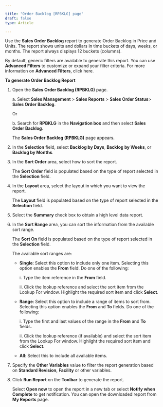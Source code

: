 ```yaml
---

title: "Order Backlog [RPBKLG] page"
draft: false
type: Article

---
```


Use the **Sales Order Backlog** report to generate Order Backlog in Price and Units. The report shows units and dollars in time buckets of days, weeks, or months. The report always displays 12 buckets (columns).

By default, generic filters are available to generate this report. You can use **Advanced Filters** to customize or expand your filter criteria. For more information on **Advanced Filters**, click here.

**To generate Order Backlog Report**

1. Open the **Sales Order Backlog (RPBKLG)** page.

    a. Select **Sales Management** > **Sales Reports** > **Sales Order Status**> **Sales Order Backlog**.

    Or

    b. Search for **RPBKLG** in the **Navigation box** and then select **Sales Order Backlog**.

    The **Sales Order Backlog (RPBKLG)** page appears.

2. In the **Selection** field, select **Backlog by Days**, **Backlog by Weeks**, or **Backlog by Months**.

3. In the **Sort Order** area, select how to sort the report.

    The **Sort Order** field is populated based on the type of report selected in the **Selection** field.

4. In the **Layout** area, select the layout in which you want to view the report.

    The **Layout** field is populated based on the type of report selected in the **Selection** field.

5. Select the **Summary** check box to obtain a high level data report.

6. In the **Sort Range** area, you can sort the information from the available sort range.

    The **Sort On** field is populated based on the type of report selected in the **Selection** field.

    The available sort ranges are:

    - **Single**: Select this option to include only one item. Selecting this option enables the **From** field. Do one of the following:

        i. Type the item reference in the **From** field.

        ii. Click the lookup reference and select the sort item from the Lookup For window. Highlight the required sort item and click **Select**.

    - **Range**: Select this option to include a range of items to sort from. Selecting this option enables the **From** and **To** fields. Do one of the following:

        i. Type the first and last values of the range in the **From** and **To** fields.

        ii. Click the lookup reference (if available) and select the sort item from the Lookup For window. Highlight the required sort item and click **Select**.

    - **All**: Select this to include all available items.

7. Specify the **Other Variables** value to filter the report generation based on **Standard Revision**, **Facility** or other variables.

8. Click **Run Report** on the **Toolbar** to generate the report.

    Select **Open now** to open the report in a new tab or select **Notify when Complete** to get notification. You can open the downloaded report from **My Reports** page.

​